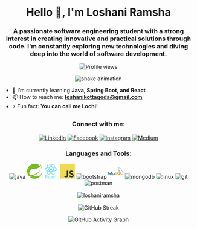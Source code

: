 <h1 align="center">Hello 👋, I'm Loshani Ramsha</h1>
<h3 align="center">A passionate software engineering student with a strong interest in creating innovative and practical solutions through code. I'm constantly exploring new technologies and diving deep into the world of software development.</h3>

<p align="center">
  <img src="https://komarev.com/ghpvc/?username=loshaniramsha&label=Profile%20views&color=0e75b6&style=flat" alt="Profile views" />
</p>

<p align="center">
  <img src="https://github.com/loshaniramsha/loshaniramsha/blob/output/github-contribution-grid-snake.svg" alt="snake animation"/>
</p>

- 🌱 I’m currently learning **Java, Spring Boot, and React**
- 📫 How to reach me: **loshanikottagoda@gmail.com**
- ⚡ Fun fact: **You can call me Lochi!**

<h3 align="center">Connect with me:</h3>
<p align="center">
  <a href="https://www.linkedin.com/in/loshaniramsha" target="_blank">
    <img align="center" src="https://img.shields.io/badge/-LinkedIn-%230077B5?style=for-the-badge&logo=linkedin&logoColor=white" alt="LinkedIn" />
  </a>
  <a href="https://www.facebook.com/loshaniramsha" target="_blank">
    <img align="center" src="https://img.shields.io/badge/Facebook-%231877F2.svg?style=for-the-badge&logo=facebook&logoColor=white" alt="Facebook" />
  </a>
  <a href="https://www.instagram.com/loshaniramsha" target="_blank">
    <img align="center" src="https://img.shields.io/badge/Instagram-E4405F?style=for-the-badge&logo=instagram&logoColor=white" alt="Instagram" />
  </a>
  <a href="https://medium.com/@loshaniramsha" target="_blank">
    <img align="center" src="https://img.shields.io/badge/Medium-12100E.svg?style=for-the-badge&logo=medium&logoColor=white" alt="Medium" />
  </a>
</p>

<h3 align="center">Languages and Tools:</h3>
<p align="center">
  <img src="https://cdn.worldvectorlogo.com/logos/java-4.svg" alt="java" width="40" height="40"/>
  <img src="https://raw.githubusercontent.com/devicons/devicon/master/icons/spring/spring-original.svg" alt="spring" width="40" height="40"/>
  <img src="https://raw.githubusercontent.com/devicons/devicon/master/icons/react/react-original-wordmark.svg" alt="react" width="40" height="40"/>
  <img src="https://raw.githubusercontent.com/devicons/devicon/master/icons/javascript/javascript-original.svg" alt="javascript" width="40" height="40"/>
  <img src="https://cdn.worldvectorlogo.com/logos/bootstrap-4.svg" alt="bootstrap" width="40" height="40"/>
  <img src="https://raw.githubusercontent.com/devicons/devicon/master/icons/mysql/mysql-original-wordmark.svg" alt="mysql" width="40" height="40"/>
  <img src="https://www.vectorlogo.zone/logos/mongodb/mongodb-ar21.svg" alt="mongodb" width="40" height="40"/>
  <img src="https://cdn.worldvectorlogo.com/logos/linux-tux.svg" alt="linux" width="40" height="40"/>
  <img src="https://www.vectorlogo.zone/logos/git-scm/git-scm-icon.svg" alt="git" width="40" height="40"/>
  <img src="https://www.vectorlogo.zone/logos/getpostman/getpostman-icon.svg" alt="postman" width="40" height="40"/>
</p>

<p align="center">
  <img align="center" src="https://github-readme-stats.vercel.app/api/top-langs?username=loshaniramsha&show_icons=true&locale=en&layout=compact" alt="loshaniramsha" />
</p>

<p align="center">
  <img align="center" src="https://github-readme-streak-stats.herokuapp.com/?user=loshaniramsha&theme=dark" alt="GitHub Streak" />
</p>

<p align="center">
  <img src="https://activity-graph.herokuapp.com/graph?username=loshaniramsha&theme=github" alt="GitHub Activity Graph" />
</p>
